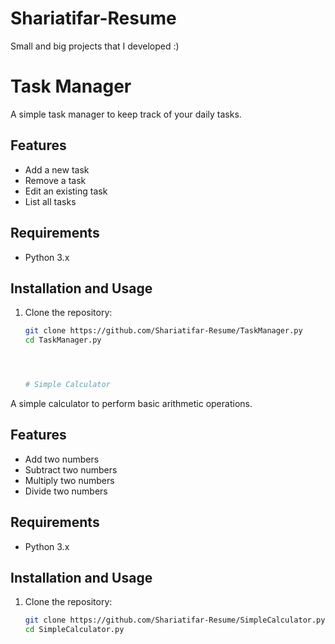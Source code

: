 # Shariatifar-Resume
Small and big projects that I developed :)



# Task Manager

A simple task manager to keep track of your daily tasks.

## Features

- Add a new task
- Remove a task
- Edit an existing task
- List all tasks

## Requirements

- Python 3.x

## Installation and Usage

1. Clone the repository:
   ```sh
   git clone https://github.com/Shariatifar-Resume/TaskManager.py
   cd TaskManager.py




   # Simple Calculator

A simple calculator to perform basic arithmetic operations.

## Features

- Add two numbers
- Subtract two numbers
- Multiply two numbers
- Divide two numbers

## Requirements

- Python 3.x

## Installation and Usage

1. Clone the repository:
   ```sh
   git clone https://github.com/Shariatifar-Resume/SimpleCalculator.py
   cd SimpleCalculator.py

